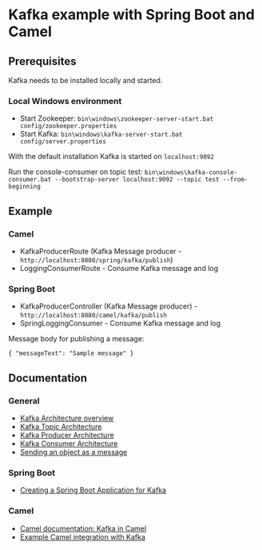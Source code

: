 # Kafka example with Spring Boot and Camel

## Prerequisites

Kafka needs to be installed locally and started.

### Local Windows environment

- Start Zookeeper: `bin\windows\zookeeper-server-start.bat config/zookeeper.properties`
- Start Kafka: `bin\windows\kafka-server-start.bat config/server.properties`

With the default installation Kafka is started on `localhost:9092`

Run the console-consumer on topic test: `bin\windows\kafka-console-consumer.bat --bootstrap-server localhost:9092 --topic test --from-beginning` 

## Example

### Camel 

- KafkaProducerRoute (Kafka Message producer - `http://localhost:8080/spring/kafka/publish`)
- LoggingConsumerRoute - Consume Kafka message and log 

### Spring Boot

- KafkaProducerController (Kafka Message producer) - `http://localhost:8080/camel/kafka/publish`
- SpringLoggingConsumer - Consume Kafka message and log

Message body for publishing a message:

`{
    "messageText": "Sample message"
}`

## Documentation

### General
* [Kafka Architecture overview](https://dzone.com/articles/kafka-architecture)
* [Kafka Topic Architecture](https://dzone.com/articles/kafka-topic-architecture-replication-failover-and)
* [Kafka Producer Architecture](https://dzone.com/articles/kafka-producer-architecture-picking-the-partition)
* [Kafka Consumer Architecture](https://dzone.com/articles/kafka-consumer-architecture-consumer-groups-and-su)
* [Sending an object as a message](https://blog.knoldus.com/kafka-sending-object-as-a-message/)

### Spring Boot
* [Creating a Spring Boot Application for Kafka](https://www.confluent.io/blog/apache-kafka-spring-boot-application/#one)

### Camel 
* [Camel documentation: Kafka in Camel](https://camel.apache.org/components/3.11.x/kafka-component.html)
* [Example Camel integration with Kafka](https://dzone.com/articles/apache-camel-integration-with-kafka)
